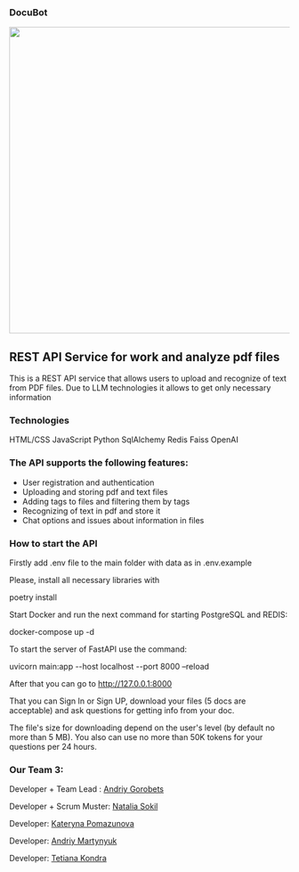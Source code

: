 ### DocuBot

<img src="docubot.jpg" align="center" style="width: 550px"  />

## REST API Service for work and analyze pdf files

This is a REST API service that allows users to upload and recognize of text from PDF files. Due to LLM technologies it allows to get only necessary information 

### Technologies

HTML/CSS
JavaScript 
Python
SqlAlchemy 
Redis
Faiss
OpenAI



### The API supports the following features:

- User registration and authentication
- Uploading and storing pdf and text files
- Adding  tags  to files and filtering them by tags
- Recognizing of text in pdf and store it 
- Chat options and issues about information in files


### How to start the API
Firstly add .env file to the main folder with data as in .env.example

Please, install all necessary libraries with 

poetry install

Start Docker and run the next command for starting PostgreSQL and REDIS:

docker-compose up -d

To start the server of FastAPI use the command:

uvicorn main:app --host localhost --port 8000 –reload

After that you can go to http://127.0.0.1:8000

That you can Sign In or Sign UP, download your files (5 docs are acceptable) and ask questions for getting info from your doc.

The file's size for downloading depend on the user's level (by default no more than 5 MB). You also can use no more than 50K tokens for your questions per 24 hours.


### Our Team 3:

Developer + Team Lead : [Andriy Gorobets](https://github.com/gorandalex)

Developer + Scrum Muster: [Natalia Sokil](https://github.com/Natalkina)

Developer: [Kateryna Pomazunova](https://github.com/KatePomazunova)

Developer:  [Andriy Martynyuk](https://github.com/MartynyukAndriy)

Developer: [Tetiana Kondra](https://github.com/tetianakondra/)
